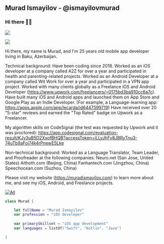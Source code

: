 ## Murad Ismayilov - @ismayilovmurad
### Hi there 👋🏻

![](https://github-readme-stats.vercel.app/api?username=ismayilovmurad&show_icons=true&count_private=true)

![](https://github-readme-stats.vercel.app/api/top-langs/?username=ismayilovmurad&layout=compact)

Hi there, my name is Murad, and I'm 25 years old mobile app developer living in Baku, Azerbaijan.

Technical background:
Have been coding since 2018.
Worked as an iOS developer at a company called A2Z for over a year and participated in health and parenting-related projects.
Worked as an Android Developer at a company called Wit Work for over a year and participated in a VPN app project.
Worked with many clients globally as a Freelance iOS and Android Developer (https://www.upwork.com/freelancers/~0175bd3ba910cc6a7c).
Have built many iOS and Android apps and launched them on App Store and Google Play as an Indie Developer. (For example, a Language-learning app: https://apps.apple.com/app/lecarda/id6447599719)
Have received over 20 "5-star" reviews and earned the "Top Rated" badge on Upwork as a Freelancer.

My algorithm skills on CodeSignal (the test was requested by Upwork and it was proctored):
https://app.codesignal.com/evaluation-result/KJv3uB5D2XxofBHQB?accessToken=jLLyJhFv8JBRyTnu3-74uTb9aFoj74k4rPnewE5Lke

Non-technical background:
Worked as a Language Translator, Team Leader, and Proofreader at the following companies:
Neuro.net (San Jose, United States)
Aithoth.com (Beijing, China)
Fanhantech.com (Jingzhou, China)
Speechocean.com (Suzhou, China)

Please visit my website (https://muradismayilov.com) to learn more about me, and see my iOS, Android, and Freelance projects.

[![All](https://img.shields.io/badge/All-My_Portfolio-blue?style=for-the-badge)](https://muradismayilov.com)

```swift
class Murad {

    let fullName = "Murad Ismayilov"
    var profession = "iOS developer"
 
    var primarySkillset = "iOS app development"
    var languages = listOf("Swift", "Kotlin", "Java")

}
```
